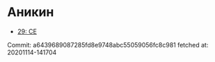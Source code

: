 # Аникин
- [29: CE](29.md)

Commit: a6439689087285fd8e9748abc55059056fc8c981
 fetched at: 20201114-141704
